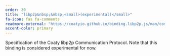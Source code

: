 ```yaml
---
order: 30
title: "libp2p&nbsp;&nbsp;<small>(experimental)</small>"
fa-icon: fas fa-comments
readmore-external: "https://coatyio.github.io/binding.libp2p.js/man/communication-protocol/"
accent-color: primary
---
```


Specification of the Coaty libp2p Communication Protocol. Note that this binding
is considered experimental for now.
